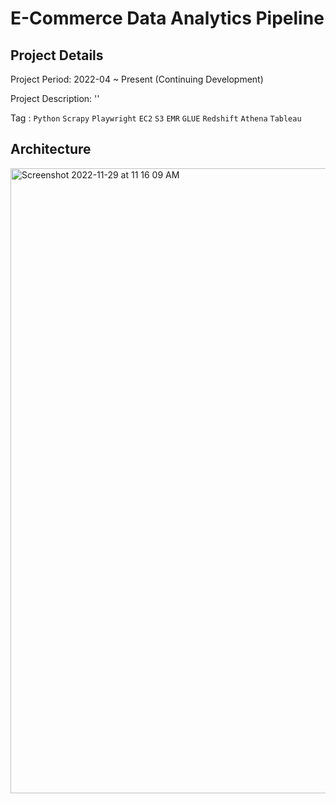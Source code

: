 # E-Commerce Data Analytics Pipeline

## Project Details

Project Period: 2022-04 ~ Present (Continuing Development)

Project Description: ''

Tag : `Python` `Scrapy` `Playwright` `EC2` `S3` `EMR` `GLUE` `Redshift` `Athena` `Tableau`

## Architecture
<img width="1000" alt="Screenshot 2022-11-29 at 11 16 09 AM" src="https://user-images.githubusercontent.com/24248797/205289493-e78b032b-55cc-4c97-a6c1-9f36bb54a6c4.png">
